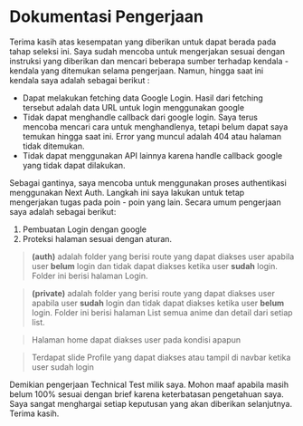 # Dokumentasi Pengerjaan

Terima kasih atas kesempatan yang diberikan untuk dapat berada pada tahap seleksi ini. Saya sudah mencoba untuk mengerjakan sesuai dengan instruksi yang diberikan dan mencari beberapa sumber terhadap kendala - kendala yang ditemukan selama pengerjaan. Namun, hingga saat ini kendala saya adalah sebagai berikut :

- Dapat melakukan fetching data Google Login. Hasil dari fetching tersebut adalah data URL untuk login menggunakan google
- Tidak dapat menghandle callback dari google login. Saya terus mencoba mencari cara untuk menghandlenya, tetapi belum dapat saya temukan hingga saat ini. Error yang muncul adalah 404 atau halaman tidak ditemukan.
- Tidak dapat menggunakan API lainnya karena handle callback google yang tidak dapat dilakukan.

Sebagai gantinya, saya mencoba untuk menggunakan proses authentikasi menggunakan Next Auth. Langkah ini saya lakukan untuk tetap mengerjakan tugas pada poin - poin yang lain. Secara umum pengerjaan saya adalah sebagai berikut:

1. Pembuatan Login dengan google
2. Proteksi halaman sesuai dengan aturan.

> **(auth)** adalah folder yang berisi route yang dapat diakses user apabila user **belum** login dan tidak dapat diakses ketika user **sudah** login. Folder ini berisi halaman Login.

> **(private)** adalah folder yang berisi route yang dapat diakses user apabila user **sudah** login dan tidak dapat diakses ketika user **belum** login. Folder ini berisi halaman List semua anime dan detail dari setiap list.

> Halaman home dapat diakses user pada kondisi apapun

> Terdapat slide Profile yang dapat diakses atau tampil di navbar ketika user sudah login

Demikian pengerjaan Technical Test milik saya. Mohon maaf apabila masih belum 100% sesuai dengan brief karena keterbatasan pengetahuan saya. Saya sangat menghargai setiap keputusan yang akan diberikan selanjutnya. Terima kasih.
